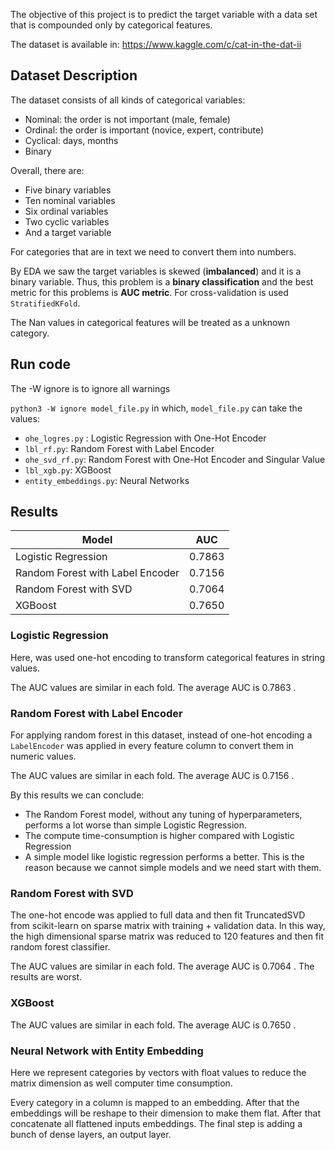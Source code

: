 The objective of this project is to predict the target
variable with a data set that is compounded only by categorical features.

The dataset is available in:
https://www.kaggle.com/c/cat-in-the-dat-ii

## Dataset Description

The dataset consists of all kinds of categorical variables:
- Nominal: the order is not important (male, female)
- Ordinal: the order is important (novice, expert, contribute)
- Cyclical: days, months
- Binary

Overall, there are:
- Five binary variables
- Ten nominal variables
- Six ordinal variables
- Two cyclic variables
- And a target variable

For categories that are in text we need to convert them into numbers.

By EDA we saw the target variables is skewed (**imbalanced**) and it is
a binary variable. Thus, this problem is a **binary classification**
and the best metric for this problems is **AUC metric**. 
For cross-validation is used `StratifiedKFold`. 

The Nan values in categorical features will be treated as a unknown category. 

## Run code
The -W ignore is to ignore all warnings

`python3 -W ignore model_file.py` in which, 
`model_file.py` can take the values:
- `ohe_logres.py` : Logistic Regression with One-Hot Encoder
- `lbl_rf.py`: Random Forest with Label Encoder
- `ohe_svd_rf.py`:  Random Forest with One-Hot Encoder and Singular Value 
- `lbl_xgb.py`: XGBoost
- `entity_embeddings.py`: Neural Networks 


## Results

|Model|AUC|
|-----|-----|
|Logistic Regression| 0.7863|
|Random Forest with Label Encoder| 0.7156|
|Random Forest with SVD| 0.7064|
|XGBoost| 0.7650|


### Logistic Regression
Here, was used one-hot encoding to transform categorical features in string values.

The AUC values are similar in each fold. The average AUC is 0.7863 .

### Random Forest with Label Encoder
For applying random forest in this dataset, instead of one-hot encoding a `LabelEncoder`
was applied in every feature column to convert them in numeric values.

The AUC values are similar in each fold. The average AUC is 0.7156 .

By this results we can conclude:
- The Random Forest model, without any tuning of
hyperparameters, performs a lot worse than simple Logistic Regression.
- The compute time-consumption is higher compared with Logistic Regression
- A simple model like logistic regression performs a better. This is the reason because we cannot
simple models and we need start with them.

### Random Forest with SVD
The one-hot encode was applied to full data and then fit TruncatedSVD from scikit-learn on
sparse matrix with training + validation data. In this way, the high
dimensional sparse matrix was reduced to 120 features and then fit random forest classifier.

The AUC values are similar in each fold. The average AUC is 0.7064 . The results are worst.

### XGBoost

The AUC values are similar in each fold. The average AUC is 0.7650 .

### Neural Network with Entity Embedding

Here we represent categories by vectors with float values to reduce the matrix dimension as well 
computer time consumption.

Every category in a column is mapped to an embedding. After that the embeddings will 
be reshape to their dimension to make them flat. After that concatenate all flattened inputs
embeddings. The final step is adding a bunch of dense layers, an output layer.


